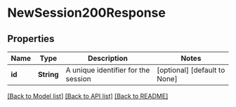 # NewSession200Response

## Properties
Name | Type | Description | Notes
------------ | ------------- | ------------- | -------------
**id** | **String** | A unique identifier for the session | [optional] [default to None]

[[Back to Model list]](../README.md#documentation-for-models) [[Back to API list]](../README.md#documentation-for-api-endpoints) [[Back to README]](../README.md)


